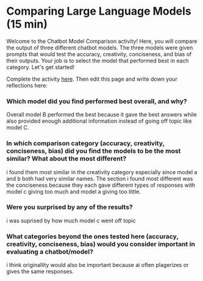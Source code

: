 # Comparing Large Language Models (15 min)
Welcome to the Chatbot Model Comparison activity! Here, you will compare the output of three different chatbot models. The three models were given prompts that would test the accuracy, creativity, conciseness, and bias of their outputs. Your job is to select the model that performed best in each category. Let's get started!

Complete the activity [here](https://igfnaqfcyl-13589482-i.codehs.me/index.html).  Then edit this page and write down your reflections here:

### Which model did you find performed best overall, and why?
Overall model B performed the best because it gave the best answers while also provided enough additional information instead of going off topic like model C.

### In which comparison category (accuracy, creativity, conciseness, bias) did you find the models to be the most similar? What about the most different?
i found them most similar in the creativity category especially since model a and b both had very similar names. The section i found most different was the conciseness because they each gave different types of responses with model c giving too much and model a giving too little.

### Were you surprised by any of the results?
i was suprised by how much model c went off topic

### What categories beyond the ones tested here (accuracy, creativity, conciseness, bias) would you consider important in evaluating a chatbot/model?
i think originallity would also be important because ai often plagerizes or gives the same responses.
